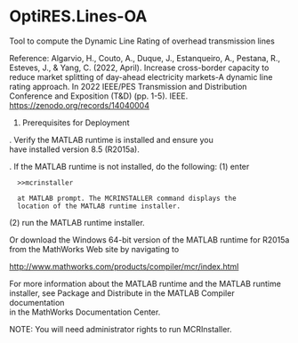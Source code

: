 # OptiRES.Lines-OA
Tool to compute the Dynamic Line Rating of overhead transmission lines

Reference:
Algarvio, H., Couto, A., Duque, J., Estanqueiro, A., Pestana, R., Esteves, J., & Yang, C. (2022, April). Increase cross-border capacity to reduce market splitting of day-ahead electricity markets-A dynamic line rating approach. In 2022 IEEE/PES Transmission and Distribution Conference and Exposition (T&D) (pp. 1-5). IEEE. https://zenodo.org/records/14040004

1. Prerequisites for Deployment 

. Verify the MATLAB runtime is installed and ensure you    
  have installed version 8.5 (R2015a).   

. If the MATLAB runtime is not installed, do the following:
  (1) enter
  
      >>mcrinstaller
      
      at MATLAB prompt. The MCRINSTALLER command displays the 
      location of the MATLAB runtime installer.

  (2) run the MATLAB runtime installer.

Or download the Windows 64-bit version of the MATLAB runtime for R2015a 
from the MathWorks Web site by navigating to

   http://www.mathworks.com/products/compiler/mcr/index.html
   
   
For more information about the MATLAB runtime and the MATLAB runtime installer, see 
Package and Distribute in the MATLAB Compiler documentation  
in the MathWorks Documentation Center.    


NOTE: You will need administrator rights to run MCRInstaller. 
